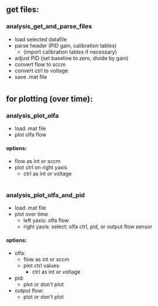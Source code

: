 
## get files:
### analysis_get_and_parse_files

- load selected datafile
- parse header (PID gain, calibration tables)
	- (import calibration tables if necessary)
- adjust PID (set baseline to zero, divide by gain)
- convert flow to sccm
- convert ctrl to voltage
- save .mat file


#

## for plotting (over time):

### analysis_plot_olfa

- load .mat file
- plot olfa flow

#### options:
- flow as int or sccm
- plot ctrl on right yaxis
	- ctrl as int or voltage



#
### analysis_plot_olfa_and_pid

- load .mat file
- plot over time
	- left yaxis: olfa flow
	- right yaxis: select: olfa ctrl, pid, or output flow sensor


#### options:
- olfa:
	- flow as int or sccm
	- plot ctrl values
		- ctrl as int or voltage
- pid:
	- plot or don't plot
- output flow:
	- plot or don't plot